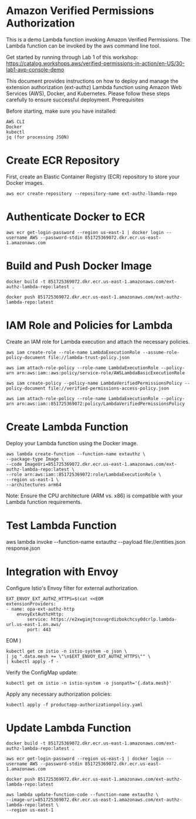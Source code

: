 # Amazon Verified Permissions Authorization
This is a demo Lambda function invoking Amazon Verified Permissions. The Lambda function can be invoked by the aws command line tool. 

Get started by running through Lab 1 of this workshop: 
https://catalog.workshops.aws/verified-permissions-in-action/en-US/30-lab1-avp-console-demo

This document provides instructions on how to deploy and manage the extension authorization (ext-authz) Lambda function using Amazon Web Services (AWS), Docker, and Kubernetes. Please follow these steps carefully to ensure successful deployment.
Prerequisites

Before starting, make sure you have installed:

    AWS CLI
    Docker
    kubectl
    jq (for processing JSON)

# Create ECR Repository
First, create an Elastic Container Registry (ECR) repository to store your Docker images.

    aws ecr create-repository --repository-name ext-authz-lbamda-repo

# Authenticate Docker to ECR

    aws ecr get-login-password --region us-east-1 | docker login --username AWS --password-stdin 851725369072.dkr.ecr.us-east-1.amazonaws.com

# Build and Push Docker Image

    docker build -t 851725369072.dkr.ecr.us-east-1.amazonaws.com/ext-authz-lambda-repo:latest .
    
    docker push 851725369072.dkr.ecr.us-east-1.amazonaws.com/ext-authz-lambda-repo:latest

# IAM Role and Policies for Lambda
Create an IAM role for Lambda execution and attach the necessary policies.

    aws iam create-role --role-name LambdaExecutionRole --assume-role-policy-document file://lambda-trust-policy.json
    
    aws iam attach-role-policy --role-name LambdaExecutionRole --policy-arn arn:aws:iam::aws:policy/service-role/AWSLambdaBasicExecutionRole
    
    aws iam create-policy --policy-name LambdaVerifiedPermissionsPolicy --policy-document file://verified-permissions-access-policy.json
    
    aws iam attach-role-policy --role-name LambdaExecutionRole --policy-arn arn:aws:iam::851725369072:policy/LambdaVerifiedPermissionsPolicy

# Create Lambda Function
Deploy your Lambda function using the Docker image.

    aws lambda create-function --function-name extauthz \
    --package-type Image \
    --code ImageUri=851725369072.dkr.ecr.us-east-1.amazonaws.com/ext-authz-lambda-repo:latest \
    --role arn:aws:iam::851725369072:role/LambdaExecutionRole \
    --region us-east-1 \
    --architectures arm64

Note: Ensure the CPU architecture (ARM vs. x86) is compatible with your Lambda function requirements.

# Test Lambda Function
aws lambda invoke --function-name extauthz --payload file://entities.json response.json

# Integration with Envoy

Configure Istio's Envoy filter for external authorization.

    EXT_ENVOY_EXT_AUTHZ_HTTPS=$(cat <<EOM
    extensionProviders:
    - name: opa-ext-authz-http
        envoyExtAuthzHttp:
            service: https://e2xwgimjtcovugrdizbokchcsy0dcrlp.lambda-url.us-east-1.on.aws/
            port: 443
EOM
)

    kubectl get cm istio -n istio-system -o json \
    | jq ".data.mesh += \"\n$EXT_ENVOY_EXT_AUTHZ_HTTPS\"" \
    | kubectl apply -f -

Verify the ConfigMap update:
    
    kubectl get cm istio -n istio-system -o jsonpath='{.data.mesh}'

Apply any necessary authorization policies:

    kubectl apply -f productapp-authorizationpolicy.yaml

# Update Lambda Function
    docker build -t 851725369072.dkr.ecr.us-east-1.amazonaws.com/ext-authz-lambda-repo:latest .
    
    aws ecr get-login-password --region us-east-1 | docker login --username AWS --password-stdin 851725369072.dkr.ecr.us-east-1.amazonaws.com

    docker push 851725369072.dkr.ecr.us-east-1.amazonaws.com/ext-authz-lambda-repo:latest

    aws lambda update-function-code --function-name extauthz \
    --image-uri=851725369072.dkr.ecr.us-east-1.amazonaws.com/ext-authz-lambda-repo:latest \
    --region us-east-1



